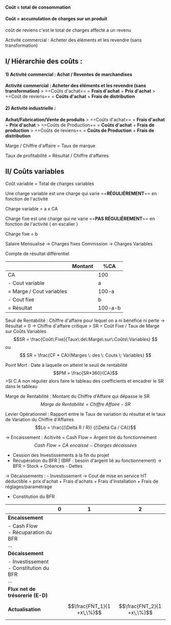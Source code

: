 

#### Coût = total de consommation

#### Coût = accumulation de charges sur un produit

coût de reviens c'est le total de charges affecté a un revenu

Activité commercial :  Acheter des éléments et les revendre (sans transformation)


## I/ Hiérarchie des coûts :

#### 1) Activité commercial : Achat / Reventes de marchandises
**Activité commercial :  Acheter des éléments et les revendre (sans transformation)**
	> ==Coûts d'achat== = **Frais d'achat** + **Prix d'achat**
	> ==Coût de reviens== = **Coûts d'achat** + **Frais de distribution** 

#### 2) Activité industrielle : 
**Achat/Fabrication/Vente de produits**
	> ==Coûts d'achat== = **Frais d'achat** + **Prix d'achat**
	> ==Coûts de Production== = **Coûts d'achat** + **Frais de production** 
	> ==Coûts de reviens== = **Coûts de Production** + **Frais de distribution**



Marge / Chiffre d'affaire = Taux de marque

Taux de profitabilité = Résultat / Chiffre d'affaires

## II/ Coûts variables

Coût variable = Total de charges variables

Une charge variable est une charge qui varie ==**RÉGULIÈREMENT**== en fonction de l'activité

Charge variable = a x CA

Charge fixe est une charge qui ne varie ==**PAS RÉGULIÈREMENT**== en fonction de l'activité ( en escalier )

Charge fixe = b

Salaire Mensualisé -> Charges fixes
Commission -> Charges Variables

Compte de résultat différentiel

|                          | Montant | %CA     |
| ------------------------ | ------- | ------- |
| CA                       |         | 100     |
| - Cout variable          |         | a       |
| = Marge / Cout variables |         | 100-a   |
| - Cout fixe              |         | b       |
| = Résultat               |         | 100-a-b |
Seuil de Rentabilité : 
	Chiffre d'affaire pour lequel on a ni bénéfice ni perte -> Résultat = 0
	-> Chiffre d'affaire critique
		> SR = Coût Fixe / Taux de Marge sur Coûts Variables
	$$SR = \frac{Coût\:Fixe}{Taux\:de\:Marge\:sur\:Coûts\:Variables} $$
	ou $$ SR = \frac{CF * CA}{Marges \: des \: Couts \: Variables} $$

Point Mort :
	Date à laquelle on atteint le seuil de rentabilité 
$$PM = \frac{SR*360}{CA}$$
	>Si C.A non régulier alors faire le tableau des coefficients et encadrer le SR dans le tableau
	
Marge de Rentabilité : 
	Montant du Chiffre d'Affaire qui dépasse le SR 	$$Marge\:de\:Rentabilité = Chiffre\:Affaire - SR$$
		

Levier Opérationnel : 
	Rapport entre le Taux de variation du résultat et le taux de Variation du Chiffre d'Affaires$$Lo = \frac{(\Delta R / R)} {(\Delta Ca / CA)}$$

-> Encaissement : Acitivité = Cash Flow = Argent tiré du fonctionnement
$$Cash\:Flow = CA\:encaissé - Charges\:décaissées$$
- Cession des Investissements à la fin du projet
- Récupération du BFR  | (BRF : besoin d'argent lié au fonctionnement)
-> BFR = Stock + Créances - Dettes 

-> Décaissements : - Investissement  -> Cout de mise en service HT déductible = prix d'achat + Frais d'achats + Frais d'installation + Frais de réglages/paramétrage 

- Constitution du BFR 


|                                                  | 0   | 1                          | 2                          |
| ------------------------------------------------ | --- | -------------------------- | -------------------------- |
| **Encaissement**                                 |     |                            |                            |
| - Cash Flow <br>- Récuparation du BFR<br>...     |     |                            |                            |
| **Décaissement**                                 |     |                            |                            |
| - Investissement<br>- Constitution du BFR<br>... |     |                            |                            |
| **Flux net de trésorerie (E-D)**                 |     |                            |                            |
| **Actualisation**                                |     | $$\frac{FNT_1}{1 +x\,\%}$$ | $$\frac{FNT_2}{1 +x\,\%}$$ |

